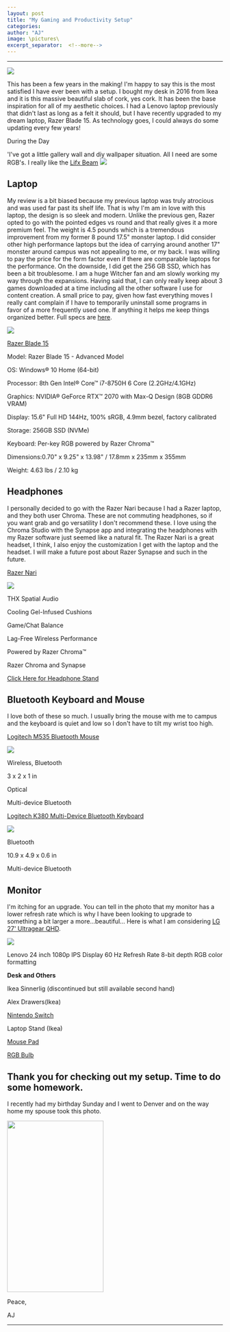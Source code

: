 ```yaml
---
layout: post
title: "My Gaming and Productivity Setup"
categories:
author: "AJ"
image: \pictures\
excerpt_separator:  <!--more-->
---
```

---

<img src="\pictures\mysetup\Instagram Post.png">

This has been a few years in the making! I'm happy to say this is the most satisfied I have ever been with a setup. I bought my desk in 2016 from Ikea and it is this massive beautiful slab of cork, yes cork. It has been the base inspiration for all of my aesthetic choices. I had a Lenovo laptop previously that didn't last as long as a felt it should, but I have recently upgraded to my dream laptop, Razer Blade 15. As technology goes, I could always do some updating every few years!<!--more-->

During the Day

'I've got a little gallery wall and diy wallpaper situation. All I need are some RGB's. I really like the [Lifx Beam](https://www.amazon.com/gp/product/B073177QS8/ref=as_li_tl?ie=UTF8&camp=1789&creative=9325&creativeASIN=B073177QS8&linkCode=as2&tag=aaayejaaaye07-20&linkId=90752c27e9c6408458a7b2c41cb7188d)
<img src="\pictures\mysetup\setup1.jpg">

<h2>Laptop</h2>

My review is a bit biased because my previous laptop was truly atrocious and was used far past its shelf life. That is why I'm am in love with this laptop, the design is so sleek and modern. Unlike the previous gen, Razer opted to go with the pointed edges vs round and that really gives it a more premium feel. The weight is 4.5 pounds which is a tremendous improvement from my former 8 pound 17.5" monster laptop. I did consider other high performance laptops but the idea of carrying around another 17" monster around campus was not appealing to me, or my back. I was willing to pay the price for the form factor even if there are comparable laptops for the performance. On the downside, I did get the 256 GB SSD, which has been a bit troublesome. I am a huge Witcher fan and am slowly working my way through the expansions. Having said that, I can only really keep about 3 games downloaded at a time including all the other software I use for content creation. A small price to pay, given how fast everything moves I really cant complain if I have to temporarily uninstall some programs in favor of a more frequently used one. If anything it helps me keep things organized better. Full specs are [here](https://www.amazon.com/gp/product/B07R1P4DQG/ref=as_li_tl?ie=UTF8&camp=1789&creative=9325&creativeASIN=B07R1P4DQG&linkCode=as2&tag=aaayejaaaye07-20&linkId=3601276eb0cac81945f557260f408204).

<a target="_blank"  href="https://www.amazon.com/gp/product/B07R1P4DQG/ref=as_li_tl?ie=UTF8&camp=1789&creative=9325&creativeASIN=B07R1P4DQG&linkCode=as2&tag=aaayejaaaye07-20&linkId=ef2140bce3542877633b56a18d570d72"><img border="0" src="//ws-na.amazon-adsystem.com/widgets/q?_encoding=UTF8&MarketPlace=US&ASIN=B07R1P4DQG&ServiceVersion=20070822&ID=AsinImage&WS=1&Format=_SL250_&tag=aaayejaaaye07-20" ></a><img src="//ir-na.amazon-adsystem.com/e/ir?t=aaayejaaaye07-20&l=am2&o=1&a=B07R1P4DQG" width="1" height="1" border="0" alt="" style="border:none !important; margin:0px !important;" />

[Razer Blade 15](https://www.amazon.com/gp/product/B07R1P4DQG/ref=as_li_tl?ie=UTF8&camp=1789&creative=9325&creativeASIN=B07R1P4DQG&linkCode=as2&tag=aaayejaaaye07-20&linkId=3601276eb0cac81945f557260f408204)



Model: Razer Blade 15 - Advanced Model

OS: Windows® 10 Home (64-bit)

Processor: 8th Gen Intel® Core™ i7-8750H 6 Core (2.2GHz/4.1GHz)

Graphics: NVIDIA® GeForce RTX™ 2070 with Max-Q Design (8GB GDDR6 VRAM)

Display: 15.6" Full HD 144Hz, 100% sRGB, 4.9mm bezel, factory calibrated

Storage: 256GB SSD (NVMe)

Keyboard: Per-key RGB powered by Razer Chroma™

Dimensions:0.70" x 9.25" x 13.98" / 17.8mm x 235mm x 355mm

Weight: 4.63 lbs / 2.10 kg


<h2>Headphones</h2>

I personally decided to go with the Razer Nari because I had a Razer laptop, and they both user Chroma. These are not commuting headphones, so if you want grab and go versatility I don't recommend these. I love using the Chroma Studio with the Synapse app and integrating the headphones with my Razer software just seemed like a natural fit. The Razer Nari is a great headset, I think, I also enjoy the customization I get with the laptop and the headset. I will make a future post about Razer Synapse and such in the future.

[Razer Nari](https://www.amazon.com/gp/product/B07G5RKF3W/ref=as_li_tl?ie=UTF8&camp=1789&creative=9325&creativeASIN=B07G5RKF3W&linkCode=as2&tag=aaayejaaaye07-20&linkId=42d2789a264b2cb85bea11d711bf8a7f)

<a target="_blank"  href="https://www.amazon.com/gp/product/B07G5RKF3W/ref=as_li_tl?ie=UTF8&camp=1789&creative=9325&creativeASIN=B07G5RKF3W&linkCode=as2&tag=aaayejaaaye07-20&linkId=82081eafb040d847b9b50aad01d942b4"><img border="0" src="//ws-na.amazon-adsystem.com/widgets/q?_encoding=UTF8&MarketPlace=US&ASIN=B07G5RKF3W&ServiceVersion=20070822&ID=AsinImage&WS=1&Format=_SL250_&tag=aaayejaaaye07-20" ></a><img src="//ir-na.amazon-adsystem.com/e/ir?t=aaayejaaaye07-20&l=am2&o=1&a=B07G5RKF3W" width="1" height="1" border="0" alt="" style="border:none !important; margin:0px !important;" />



THX Spatial Audio

Cooling Gel-Infused Cushions

Game/Chat Balance

Lag-Free Wireless Performance

Powered by Razer Chroma™

Razer Chroma and Synapse

[Click Here for Headphone Stand](https://www.amazon.com/gp/product/B01M62A4VH/ref=as_li_tl?ie=UTF8&camp=1789&creative=9325&creativeASIN=B01M62A4VH&linkCode=as2&tag=aaayejaaaye07-20&linkId=ba092980be49d45646acdc637a2fad96)

<h2>Bluetooth Keyboard and Mouse</h2>

I love both of these so much. I usually bring the mouse with me to campus and the keyboard is quiet and low so I don't have to tilt my wrist too high.

[Logitech M535 Bluetooth Mouse](https://www.amazon.com/gp/product/B0148NPIQK/ref=as_li_tl?ie=UTF8&camp=1789&creative=9325&creativeASIN=B0148NPIQK&linkCode=as2&tag=aaayejaaaye07-20&linkId=af40237fc3d717ccb5f0b0a7fa1f102a)

<a target="_blank"  href="https://www.amazon.com/gp/product/B0148NPIQK/ref=as_li_tl?ie=UTF8&camp=1789&creative=9325&creativeASIN=B0148NPIQK&linkCode=as2&tag=aaayejaaaye07-20&linkId=548663ed38e8d1d8d5b0b81b89e0adc4"><img border="0" src="//ws-na.amazon-adsystem.com/widgets/q?_encoding=UTF8&MarketPlace=US&ASIN=B0148NPIQK&ServiceVersion=20070822&ID=AsinImage&WS=1&Format=_SL250_&tag=aaayejaaaye07-20" ></a><img src="//ir-na.amazon-adsystem.com/e/ir?t=aaayejaaaye07-20&l=am2&o=1&a=B0148NPIQK" width="1" height="1" border="0" alt="" style="border:none !important; margin:0px !important;" />

Wireless, Bluetooth

3 x 2 x 1 in

Optical

Multi-device Bluetooth


[Logitech K380 Multi-Device Bluetooth Keyboard](https://www.amazon.com/gp/product/B0148NPH9I/ref=as_li_tl?ie=UTF8&camp=1789&creative=9325&creativeASIN=B0148NPH9I&linkCode=as2&tag=aaayejaaaye07-20&linkId=b7d637bb741226290fb6c1cf5d5958fd)

<a target="_blank"  href="https://www.amazon.com/gp/product/B0148NPH9I/ref=as_li_tl?ie=UTF8&camp=1789&creative=9325&creativeASIN=B0148NPH9I&linkCode=as2&tag=aaayejaaaye07-20&linkId=9d929b2b69effa6fa9c620872ae93d00"><img border="0" src="//ws-na.amazon-adsystem.com/widgets/q?_encoding=UTF8&MarketPlace=US&ASIN=B0148NPH9I&ServiceVersion=20070822&ID=AsinImage&WS=1&Format=_SL250_&tag=aaayejaaaye07-20" ></a><img src="//ir-na.amazon-adsystem.com/e/ir?t=aaayejaaaye07-20&l=am2&o=1&a=B0148NPH9I" width="1" height="1" border="0" alt="" style="border:none !important; margin:0px !important;" />

Bluetooth

10.9 x 4.9 x 0.6 in

Multi-device Bluetooth

<h2>Monitor</h2>

I'm itching for an upgrade. You can tell in the photo that my monitor has a lower refresh rate which is why I have been looking to upgrade to something a bit larger a more...beautiful... Here is what I am considering [LG 27' Ultragear QHD](https://www.amazon.com/gp/product/B07YGZL8XF/ref=as_li_tl?ie=UTF8&camp=1789&creative=9325&creativeASIN=B07YGZL8XF&linkCode=as2&tag=aaayejaaaye07-20&linkId=bca506a2c7bca0fc9c4afc5936d58862).

<a target="_blank"  href="https://www.amazon.com/gp/product/B07YGZL8XF/ref=as_li_tl?ie=UTF8&camp=1789&creative=9325&creativeASIN=B07YGZL8XF&linkCode=as2&tag=aaayejaaaye07-20&linkId=b892607b59870b2376962ee984e02af1"><img border="0" src="//ws-na.amazon-adsystem.com/widgets/q?_encoding=UTF8&MarketPlace=US&ASIN=B07YGZL8XF&ServiceVersion=20070822&ID=AsinImage&WS=1&Format=_SL250_&tag=aaayejaaaye07-20" ></a><img src="//ir-na.amazon-adsystem.com/e/ir?t=aaayejaaaye07-20&l=am2&o=1&a=B07YGZL8XF" width="1" height="1" border="0" alt="" style="border:none !important; margin:0px !important;" />

Lenovo 24 inch 1080p IPS Display
60 Hz Refresh Rate
8-bit depth
RGB color formatting

**Desk and Others**

Ikea Sinnerlig (discontinued but still available second hand)

Alex Drawers(Ikea)

[Nintendo Switch](https://www.amazon.com/gp/product/B07YZQSC5Y/ref=as_li_tl?ie=UTF8&camp=1789&creative=9325&creativeASIN=B07YZQSC5Y&linkCode=as2&tag=aaayejaaaye07-20&linkId=8811f780efa9b01a08f2b92036c262e2)

Laptop Stand (Ikea)

[Mouse Pad](https://www.amazon.com/gp/product/B01L731DSQ/ref=as_li_tl?ie=UTF8&camp=1789&creative=9325&creativeASIN=B01L731DSQ&linkCode=as2&tag=aaayejaaaye07-20&linkId=83ecc6bda2d728f55ac348ea04488568)

[RGB Bulb](https://www.amazon.com/gp/product/B07RT8WG5B/ref=as_li_tl?ie=UTF8&camp=1789&creative=9325&creativeASIN=B07RT8WG5B&linkCode=as2&tag=aaayejaaaye07-20&linkId=7e7613352ef13015d8c666bff37fb50c)


Thank you for checking out my setup. Time to do some homework.
---

I recently had my birthday Sunday and I went to Denver and on the way home my spouse took this photo.

<img src="\pictures\mysetup\IMG-20191201-WA0002_2.jpg" height="400" width="225">

Peace,

AJ

___
